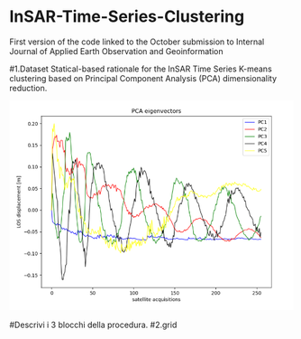 # InSAR-Time-Series-Clustering
First version of the code linked to the October submission to Internal Journal of Applied Earth Observation and Geoinformation

#1.Dataset
Statical-based rationale for the InSAR Time Series K-means clustering based on Principal Component Analysis (PCA) dimensionality reduction.

![](figures/Picture1.png)

#Descrivi i 3 blocchi della procedura.
#2.grid
